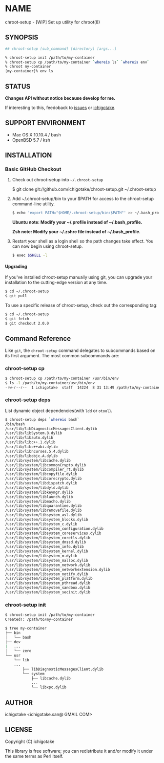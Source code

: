 # NAME

chroot-setup - [WIP] Set up utility for chroot(8)

## SYNOPSIS

```sh
## chroot-setup [sub_command] [directory] [args...]

% chroot-setup init /path/to/my-container
% chroot-setup cp /path/to/my-container `whereis ls` `whereis env`
% chroot my-container
[my-container]% env ls
```

## STATUS

**Changes API without notice because develop for me.**

If interesting to this, feedoback to [issues](https://github.com/ichigotake/chroot-setup/issues) or [ichigotake](https://github.com/ichigotake).

## SUPPORT ENVIRONMENT

- Mac OS X 10.10.4 / bash
- OpenBSD 5.7 / ksh

## INSTALLATION

### Basic GitHub Checkout

1. Check out chroot-setup into `~/.chroot-setup`

    $ git clone git://github.com/ichigotake/chroot-setup.git ~/.chroot-setup

2. Add ~/.chroot-setup/bin to your $PATH for access to the chroot-setup command-line utility.

    ~~~ sh
    $ echo 'export PATH="$HOME/.chroot-setup/bin:$PATH"' >> ~/.bash_profile
    ~~~
    
    **Ubuntu note: Modify your ~/.profile instead of ~/.bash_profile.**
    
    **Zsh note: Modify your ~/.zshrc file instead of ~/.bash_profile.**

3. Restart your shell as a login shell so the path changes take effect.
    You can now begin using chroot-setup.

    ~~~ sh
    $ exec $SHELL -l
    ~~~

#### Upgrading

If you've installed chroot-setup manually using git, you can upgrade your
installation to the cutting-edge version at any time.

~~~ sh
$ cd ~/.chroot-setup
$ git pull
~~~

To use a specific release of chroot-setup, check out the corresponding tag:

~~~ sh
$ cd ~/.chroot-setup
$ git fetch
$ git checkout 2.0.0
~~~

## Command Reference

Like `git`, the `chroot-setup` command delegates to subcommands based on its
first argument. The most common subcommands are:

### chroot-setup cp

```sh
$ chroot-setup cp /path/to/my-container /usr/bin/env
$ ls -l /path/to/my-container/usr/bin/env
-rw-r--r--  1 ichigotake  staff  14224  8 31 13:49 /path/to/my-container/usr/bin/env
```

### chroot-setup deps

List dynamic object dependencies(with `ldd` or `otool`).

```sh
$ chroot-setup deps `whereis bash`
/bin/bash
/usr/lib/libDiagnosticMessagesClient.dylib
/usr/lib/libSystem.B.dylib
/usr/lib/libauto.dylib
/usr/lib/libc++.1.dylib
/usr/lib/libc++abi.dylib
/usr/lib/libncurses.5.4.dylib
/usr/lib/libobjc.A.dylib
/usr/lib/system/libcache.dylib
/usr/lib/system/libcommonCrypto.dylib
/usr/lib/system/libcompiler_rt.dylib
/usr/lib/system/libcopyfile.dylib
/usr/lib/system/libcorecrypto.dylib
/usr/lib/system/libdispatch.dylib
/usr/lib/system/libdyld.dylib
/usr/lib/system/libkeymgr.dylib
/usr/lib/system/liblaunch.dylib
/usr/lib/system/libmacho.dylib
/usr/lib/system/libquarantine.dylib
/usr/lib/system/libremovefile.dylib
/usr/lib/system/libsystem_asl.dylib
/usr/lib/system/libsystem_blocks.dylib
/usr/lib/system/libsystem_c.dylib
/usr/lib/system/libsystem_configuration.dylib
/usr/lib/system/libsystem_coreservices.dylib
/usr/lib/system/libsystem_coretls.dylib
/usr/lib/system/libsystem_dnssd.dylib
/usr/lib/system/libsystem_info.dylib
/usr/lib/system/libsystem_kernel.dylib
/usr/lib/system/libsystem_m.dylib
/usr/lib/system/libsystem_malloc.dylib
/usr/lib/system/libsystem_network.dylib
/usr/lib/system/libsystem_networkextension.dylib
/usr/lib/system/libsystem_notify.dylib
/usr/lib/system/libsystem_platform.dylib
/usr/lib/system/libsystem_pthread.dylib
/usr/lib/system/libsystem_sandbox.dylib
/usr/lib/system/libsystem_secinit.dylib
```

### chroot-setup init

```sh
$ chroot-setup init /path/to/my-container
Created!: /path/to/my-container

$ tree my-container
├── bin
│   └── bash
├── dev
|   ...
│   └── zero
└── usr
    └── lib
    ...
        ├── libDiagnosticMessagesClient.dylib
        └── system
            ├── libcache.dylib
            ...
            └── libxpc.dylib
```

## AUTHOR

ichigotake <ichigotake.san@ GMAIL COM>

## LICENSE

Copyright (C) ichigotake

This library is free software; you can redistribute it and/or modify it under the same terms as Perl itself.
